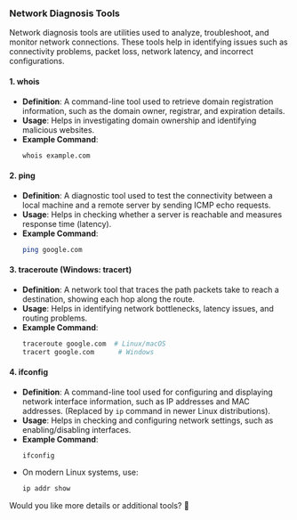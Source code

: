 ### **Network Diagnosis Tools**  
Network diagnosis tools are utilities used to analyze, troubleshoot, and monitor network connections. These tools help in identifying issues such as connectivity problems, packet loss, network latency, and incorrect configurations.

#### **1. whois**  
   - **Definition**: A command-line tool used to retrieve domain registration information, such as the domain owner, registrar, and expiration details.  
   - **Usage**: Helps in investigating domain ownership and identifying malicious websites.  
   - **Example Command**:  
     ```sh
     whois example.com
     ```

#### **2. ping**  
   - **Definition**: A diagnostic tool used to test the connectivity between a local machine and a remote server by sending ICMP echo requests.  
   - **Usage**: Helps in checking whether a server is reachable and measures response time (latency).  
   - **Example Command**:  
     ```sh
     ping google.com
     ```

#### **3. traceroute (Windows: tracert)**  
   - **Definition**: A network tool that traces the path packets take to reach a destination, showing each hop along the route.  
   - **Usage**: Helps in identifying network bottlenecks, latency issues, and routing problems.  
   - **Example Command**:  
     ```sh
     traceroute google.com  # Linux/macOS
     tracert google.com      # Windows
     ```

#### **4. ifconfig**  
   - **Definition**: A command-line tool used for configuring and displaying network interface information, such as IP addresses and MAC addresses. (Replaced by `ip` command in newer Linux distributions).  
   - **Usage**: Helps in checking and configuring network settings, such as enabling/disabling interfaces.  
   - **Example Command**:  
     ```sh
     ifconfig
     ```
   - On modern Linux systems, use:  
     ```sh
     ip addr show
     ```

Would you like more details or additional tools? 🚀
